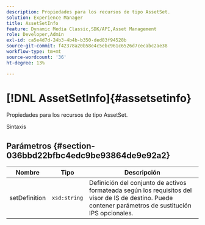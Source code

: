 ```yaml
---
description: Propiedades para los recursos de tipo AssetSet.
solution: Experience Manager
title: AssetSetInfo
feature: Dynamic Media Classic,SDK/API,Asset Management
role: Developer,Admin
exl-id: ca5e4d7d-24b3-4b4b-b350-ded83f94528b
source-git-commit: f42378a20b58e4c5ebc961c6526d7cecabc2ae38
workflow-type: tm+mt
source-wordcount: '36'
ht-degree: 13%

---
```


# [!DNL AssetSetInfo]{#assetsetinfo}

Propiedades para los recursos de tipo AssetSet.

Sintaxis

## Parámetros {#section-036bbd22bfbc4edc9be93864de9e92a2}

| Nombre | Tipo | Descripción |
|---|---|---|
| setDefinition | `xsd:string` | Definición del conjunto de activos formateada según los requisitos del visor de IS de destino. Puede contener parámetros de sustitución IPS opcionales. |
